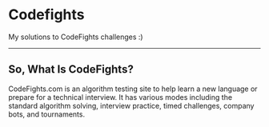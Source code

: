 # Codefights
My solutions to CodeFights challenges :) 

---
## So, What Is CodeFights?
CodeFights.com is an algorithm testing site to help learn a new language or prepare for a technical interview. It has various modes including the standard algorithm solving, interview practice, timed challenges, company bots, and tournaments. 
